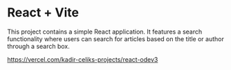 # React + Vite

This project contains a simple React application. It features a search functionality where users can search for articles based on the title or author through a search box.

https://vercel.com/kadir-celiks-projects/react-odev3
